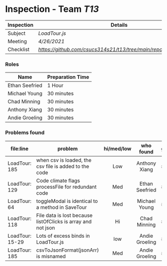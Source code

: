 # Inspection - Team *T13* 
 
| Inspection | Details |
| ----- | ----- |
| Subject | *LoadTour.js* |
| Meeting | *4/26/2021* |
| Checklist | *https://github.com/csucs314s21/t13/tree/main/reports/checklist.md* |

### Roles

| Name | Preparation Time |
| ---- | ---- |
| Ethan Seefried | 1 Hour |
| Michael Young |  30 minutes |
| Chad Minning | 30 minutes |
| Anthony Xiang | 30 minutes |
| Andie Groeling | 30 minutes |

### Problems found

| file:line | problem | hi/med/low | who found | github#  |
| --- | --- | :---: | :---: | --- |
| LoadTour: 185 | when csv is loaded, the csv file is added to the code | Low | Anthony Xiang | #745|
| LoadTour: 129 | Code climate flags processFile for redundant code | Med | Ethan Seefried | #746 |
| LoadTour: 64  | toggleModal is identical to a method in SaveTour | Med | Michael Young | #747 | 
| LoadTour: 118 | File data is lost because listOfClicks is array and not json | Hi | Chad Minning | #749 | 
| LoadTour: 15-29 | Lots of excess binds in LoadTour.js | low | Andie Groeling | #750 | 
| LoadTour: 185 | csvToJsonFormat(jsonArr) is misnamed | Med | Andie Groeling | #748 | 

